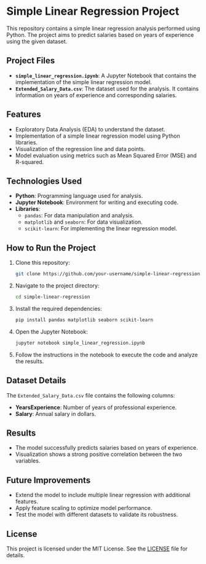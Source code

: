 # Simple Linear Regression Project

This repository contains a simple linear regression analysis performed using Python. The project aims to predict salaries based on years of experience using the given dataset.

## Project Files

- **`simple_linear_regression.ipynb`**: A Jupyter Notebook that contains the implementation of the simple linear regression model.
- **`Extended_Salary_Data.csv`**: The dataset used for the analysis. It contains information on years of experience and corresponding salaries.

## Features

- Exploratory Data Analysis (EDA) to understand the dataset.
- Implementation of a simple linear regression model using Python libraries.
- Visualization of the regression line and data points.
- Model evaluation using metrics such as Mean Squared Error (MSE) and R-squared.

## Technologies Used

- **Python**: Programming language used for analysis.
- **Jupyter Notebook**: Environment for writing and executing code.
- **Libraries**:
  - `pandas`: For data manipulation and analysis.
  - `matplotlib` and `seaborn`: For data visualization.
  - `scikit-learn`: For implementing the linear regression model.

## How to Run the Project

1. Clone this repository:
   ```bash
   git clone https://github.com/your-username/simple-linear-regression.git
   ```
2. Navigate to the project directory:
   ```bash
   cd simple-linear-regression
   ```
3. Install the required dependencies:
   ```bash
   pip install pandas matplotlib seaborn scikit-learn
   ```
4. Open the Jupyter Notebook:
   ```bash
   jupyter notebook simple_linear_regression.ipynb
   ```
5. Follow the instructions in the notebook to execute the code and analyze the results.

## Dataset Details

The `Extended_Salary_Data.csv` file contains the following columns:
- **YearsExperience**: Number of years of professional experience.
- **Salary**: Annual salary in dollars.

## Results

- The model successfully predicts salaries based on years of experience.
- Visualization shows a strong positive correlation between the two variables.

## Future Improvements

- Extend the model to include multiple linear regression with additional features.
- Apply feature scaling to optimize model performance.
- Test the model with different datasets to validate its robustness.

## License

This project is licensed under the MIT License. See the [LICENSE](LICENSE) file for details.
